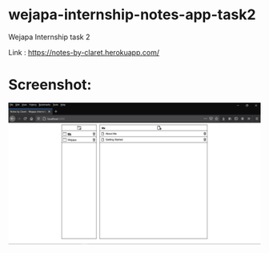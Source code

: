 # wejapa-internship-notes-app-task2
Wejapa Internship task 2  

Link : https://notes-by-claret.herokuapp.com/

# Screenshot:
![Screenshot](https://github.com/claretnnamocha/wejapa-internship-notes-app-task2/blob/master/Screenshot.png?raw=true)
